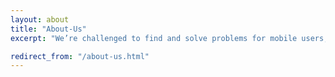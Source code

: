 ```yaml
---
layout: about
title: "About-Us"
excerpt: "We’re challenged to find and solve problems for mobile users, from event discovery for fans to planning and analytics solutions for venues and artists."

redirect_from: "/about-us.html"
---
```

